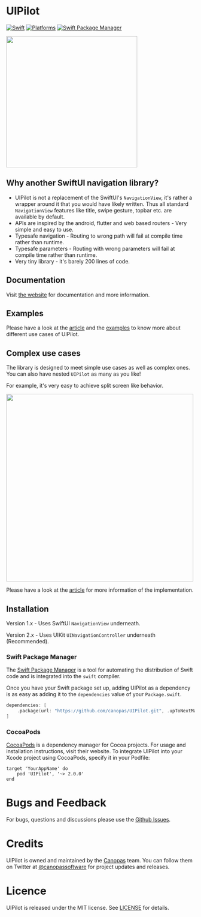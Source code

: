 # UIPilot

[![Swift](https://img.shields.io/badge/Swift-5.5-orange?style=flat-square)](https://img.shields.io/badge/Swift-5.5-Orange?style=flat-square)
[![Platforms](https://img.shields.io/badge/Platforms-macOS_iOS_tvOS_watchOS-yellowgreen?style=flat-square)](https://img.shields.io/badge/Platforms-macOS_iOS_tvOS_watchOS-Green?style=flat-square)
[![Swift Package Manager](https://img.shields.io/badge/Swift_Package_Manager-compatible-orange?style=flat-square)](https://img.shields.io/badge/Swift_Package_Manager-compatible-orange?style=flat-square)

<img src="https://github.com/canopas/UIPilot/blob/main/docs/assets/intro-image.jpg?raw=true" height="350" />

## Why another SwiftUI navigation library?
- UIPilot is not a replacement of the SwiftUI's `NavigationView`, it's rather a wrapper around it that you would have likely written. Thus all standard `NavigationView` features like title, swipe gesture, topbar etc. are available by default.
- APIs are inspired by the android, flutter and web based routers - Very simple and easy to use.
- Typesafe navigation - Routing to wrong path will fail at compile time rather than runtime.
- Typesafe parameters - Routing with wrong parameters will fail at compile time rather than runtime.
- Very tiny library - it's barely 200 lines of code.

## Documentation
Visit [the website](https://canopas.github.io/UIPilot/) for documentation and more information.

## Examples
Please have a look at the [article](https://blog.canopas.com/swiftui-complex-navigation-made-easier-with-uipilot-5b33279f3476) and the [examples](https://github.com/canopas/UIPilot/tree/main/Examples) to know more about different use cases of UIPilot.

## Complex use cases
The library is designed to meet simple use cases as well as complex ones. You can also have nested `UIPilot` as many as you like!

For example, it's very easy to achieve split screen like behavior.

<img src="https://github.com/canopas/UIPilot/blob/main/docs/assets/complex-routing.gif?raw=true" height="500" />

Please have a look at the [article](https://blog.canopas.com/swiftui-complex-navigation-made-easier-with-uipilot-5b33279f3476) for more information of the implementation.

## Installation

Version 1.x - Uses SwiftUI `NavigationView` underneath.

Version 2.x - Uses UIKit `UINavigationController` underneath (Recommended).

### Swift Package Manager

The [Swift Package Manager](https://swift.org/package-manager/) is a tool for automating the distribution of Swift code and is integrated into the `swift` compiler. 

Once you have your Swift package set up, adding UIPilot as a dependency is as easy as adding it to the `dependencies` value of your `Package.swift`.

```swift
dependencies: [
    .package(url: "https://github.com/canopas/UIPilot.git", .upToNextMajor(from: "2.0.0"))
]
```

### CocoaPods

[CocoaPods][] is a dependency manager for Cocoa projects. For usage and installation instructions, visit their website. To integrate UIPilot into your Xcode project using CocoaPods, specify it in your Podfile:

    target 'YourAppName' do
        pod 'UIPilot', '~> 2.0.0'
    end

[CocoaPods]: https://cocoapods.org

# Bugs and Feedback
For bugs, questions and discussions please use the [Github Issues](https://github.com/canopas/UIPilot/issues).

# Credits

UIPilot is owned and maintained by the [Canopas](https://canopas.com/) team. You can follow them on Twitter at [@canopassoftware](https://twitter.com/canopassoftware) for project updates and releases.

# Licence

UIPilot is released under the MIT license. See [LICENSE](https://github.com/canopas/UIPilot/blob/main/LICENSE.md) for details.

